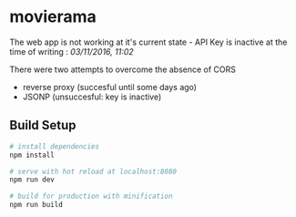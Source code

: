 # movierama #

The web app is not working at it's current state - API Key is inactive at the time of writing : *03/11/2016, 11:02*

There were two attempts to overcome the absence of CORS
* reverse proxy (succesful until some days ago)
* JSONP (unsuccesful: key is inactive)

## Build Setup

``` bash
# install dependencies
npm install

# serve with hot reload at localhost:8080
npm run dev

# build for production with minification
npm run build
```